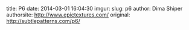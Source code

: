 title: P6
date: 2014-03-01 16:04:30
imgur: 
slug: p6
author: Dima Shiper
authorsite: http://www.epictextures.com/
original: http://subtlepatterns.com/p6/
